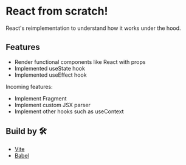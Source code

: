 # React from scratch!

React's reimplementation to understand how it works under the hood. 

## Features
* Render functional components like React with props
* Implemented useState hook
* Implemented useEffect hook

Incoming features:
* Implement Fragment
* Implement custom JSX parser
* Implement other hooks such as useContext

## Build by 🛠️

* [Vite](https://vitejs.dev/)
* [Babel](https://babeljs.io/)